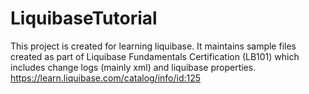 # LiquibaseTutorial
This project is created for learning liquibase. 
It maintains sample files created as part of Liquibase Fundamentals Certification (LB101) which includes change logs (mainly xml) and liquibase properties. 
https://learn.liquibase.com/catalog/info/id:125
